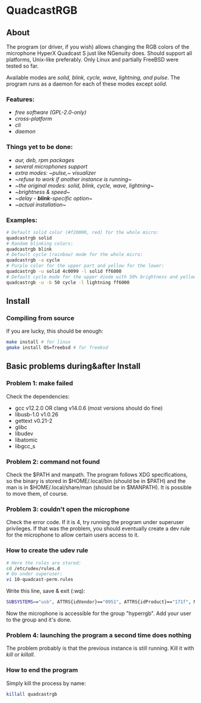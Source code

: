 # QuadcastRGB
## About
The program (or driver, if you wish) allows changing the RGB colors of the
microphone HyperX Quadcast S just like NGenuity does. Should support all
platforms, Unix-like preferably. Only Linux and partially FreeBSD were tested
so far.

Available modes are *solid, blink, cycle, wave, lightning, and pulse*. The
program runs as a daemon for each of these modes except *solid*.

### Features:
- *free software (GPL-2.0-only)*
- *cross-platform*
- *cli*
- *daemon*

### Things yet to be done:
- *aur, deb, rpm packages*
- *several microphones support*
- *extra modes: ~pulse,~ visualizer*
- *~refuse to work if another instance is running~*
- *~the original modes: solid, blink, cycle, wave, lightning~*
- *~brightness & speed~*
- *~delay - **blink**-specific option~*
- *~actual installation~*

### Examples:
```bash
# Default solid color (#f20000, red) for the whole micro:
quadcastrgb solid 
# Random blinking colors:
quadcastrgb blink
# Default cycle (rainbow) mode for the whole micro:
quadcastrgb -a cycle 
# Purple color for the upper part and yellow for the lower:
quadcastrgb -u solid 4c0099 -l solid ff6000 
# Default cycle mode for the upper diode with 50% brightness and yellow lightning for the lower:
quadcastrgb -u -b 50 cycle -l lightning ff6000 
```
## Install
### Compiling from source
If you are lucky, this should be enough:
```bash
make install # for linux
gmake install OS=freebsd # for freebsd
```
## Basic problems during&after Install
### Problem 1: make failed
Check the dependencies:  
 - gcc v12.2.0 OR clang v14.0.6 (most versions should do fine)
 - libusb-1.0 v1.0.26
 - gettext v0.21-2
 - glibc
 - libudev
 - libatomic
 - libgcc_s

### Problem 2: command not found
Check the $PATH and manpath. The program follows XDG specifications, so the
binary is stored in $HOME/.local/bin (should be in $PATH) and the man is in
$HOME/.local/share/man (should be in $MANPATH). It is possible to move them,
of course.

### Problem 3: couldn't open the microphone
Check the error code. If it is 4, try running the program under superuser
privileges. If that was the problem, you should eventually create a dev rule
for the microphone to allow certain users access to it.

### How to create the udev rule
```bash
# Here the rules are stored:
cd /etc/udev/rules.d 
# Do under superuser:
vi 10-quadcast-perm.rules 
```
Write this line, save & exit (:wq):
```bash
SUBSYSTEMS=="usb", ATTRS{idVendor}=="0951", ATTRS{idProduct}=="171f", MODE="0660", GROUP="hyperrgb" 
```
Now the microphone is accessible for the group "hyperrgb". Add your user to the
group and it's done.

### Problem 4: launching the program a second time does nothing
The problem probably is that the previous instance is still running. Kill it
with *kill* or *killall*.

### How to end the program
Simply kill the process by name:
```bash
killall quadcastrgb
```

